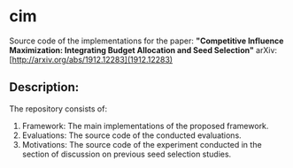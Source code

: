 # cim
Source code of the implementations for the paper:
**"Competitive Influence Maximization: Integrating Budget Allocation and Seed Selection"**
arXiv:[http://arxiv.org/abs/1912.12283](1912.12283)

## Description:
The repository consists of:
1. Framework: The main implementations of the proposed framework.
2. Evaluations: The source code of the conducted evaluations.
3. Motivations: The source code of the experiment conducted in the section of discussion on previous seed selection studies.
